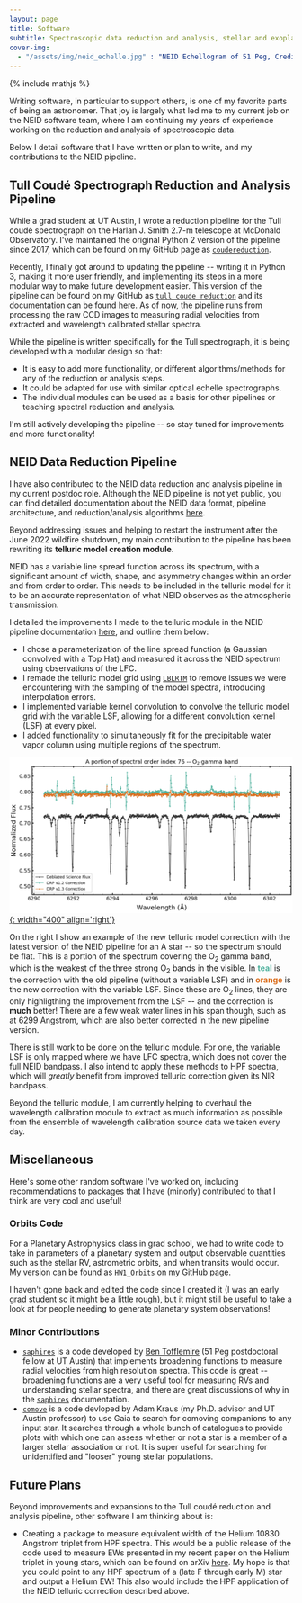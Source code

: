 ```yaml
---
layout: page
title: Software
subtitle: Spectroscopic data reduction and analysis, stellar and exoplanetary astronomy
cover-img:
  - "/assets/img/neid_echelle.jpg" : "NEID Echellogram of 51 Peg, Credit: The NEID Team"
---
```

{% include mathjs %}

Writing software, in particular to support others, is one of my favorite parts of being an astronomer. That joy is largely what led me to my current job on the NEID software team, where I am continuing my years of experience working on the reduction and analysis of spectroscopic data.

Below I detail software that I have written or plan to write, and my contributions to the NEID pipeline.

## Tull Coudé Spectrograph Reduction and Analysis Pipeline

While a grad student at UT Austin, I wrote a reduction pipeline for the Tull coudé spectrograph on the Harlan J. Smith 2.7-m telescope at McDonald Observatory. I've maintained the original Python 2 version of the pipeline since 2017, which can be found on my GitHub page as [```coudereduction```](https://github.com/dkrolikowski/coudereduction).

Recently, I finally got around to updating the pipeline -- writing it in Python 3, making it more user friendly, and implementing its steps in a more modular way to make future development easier. This version of the pipeline can be found on my GitHub as [```tull_coude_reduction```](https://github.com/dkrolikowski/tull_coude_reduction) and its documentation can be found [here](https://tull-coude-reduction.readthedocs.io/en/latest/). As of now, the pipeline runs from processing the raw CCD images to measuring radial velocities from extracted and wavelength calibrated stellar spectra.

While the pipeline is written specifically for the Tull spectrograph, it is being developed with a modular design so that:
  + It is easy to add more functionality, or different algorithms/methods for any of the reduction or analysis steps.
  + It could be adapted for use with similar optical echelle spectrographs.
  + The individual modules can be used as a basis for other pipelines or teaching spectral reduction and analysis.
 
I'm still actively developing the pipeline -- so stay tuned for improvements and more functionality!

## NEID Data Reduction Pipeline

I have also contributed to the NEID data reduction and analysis pipeline in my current postdoc role. Although the NEID pipeline is not yet public, you can find detailed documentation about the NEID data format, pipeline architecture, and reduction/analysis algorithms [here](https://neid.ipac.caltech.edu/docs/NEID-DRP/).

Beyond addressing issues and helping to restart the instrument after the June 2022 wildfire shutdown, my main contribution to the pipeline has been rewriting its **telluric model creation module**.

NEID has a variable line spread function across its spectrum, with a significant amount of width, shape, and asymmetry changes within an order and from order to order. This needs to be included in the telluric model for it to be an accurate representation of what NEID observes as the atmospheric transmission. 

I detailed the improvements I made to the telluric module in the NEID pipeline documentation [here](https://neid.ipac.caltech.edu/docs/NEID-DRP/algorithms.html#telluric-model), and outline them below:
  + I chose a parameterization of the line spread function (a Gaussian convolved with a Top Hat) and measured it across the NEID spectrum using observations of the LFC. 
  + I remade the telluric model grid using [```LBLRTM```](https://github.com/AER-RC/LBLRTM) to remove issues we were encountering with the sampling of the model spectra, introducing interpolation errors.
  + I implemented variable kernel convolution to convolve the telluric model grid with the variable LSF, allowing for a different convolution kernel (LSF) at every pixel.
  + I added functionality to simultaneously fit for the precipitable water vapor column using multiple regions of the spectrum.

[![O2 Gamma Band](/assets/img/o2_gamma_band.png){: width="400" align='right'}](/assets/img/o2_gamma_band.png)

On the right I show an example of the new telluric model correction with the latest version of the NEID pipeline for an A star -- so the spectrum should be flat. This is a portion of the spectrum covering the O<sub>2</sub> gamma band, which is the weakest of the three strong O<sub>2</sub> bands in the visible. In <span style="color:#50b29e; font-weight: bold;">teal</span> is the correction with the old pipeline (without a variable LSF) and in <span style="color:#db6d1b; font-weight: bold">orange</span> is the new correction with the variable LSF. Since these are O<sub>2</sub> lines, they are only highligthing the improvement from the LSF -- and the correction is **much** better! There are a few weak water lines in his span though, such as at 6299 Angstrom, which are also better corrected in the new pipeline version.

There is still work to be done on the telluric module. For one, the variable LSF is only mapped where we have LFC spectra, which does not cover the full NEID bandpass. I also intend to apply these methods to HPF spectra, which will *greatly* benefit from improved telluric correction given its NIR bandpass. 

Beyond the telluric module, I am currently helping to overhaul the wavelength calibration module to extract as much information as possible from the ensemble of wavelength calibration source data we taken every day.

## Miscellaneous

Here's some other random software I've worked on, including recommendations to packages that I have (minorly) contributed to that I think are very cool and useful!

### Orbits Code

For a Planetary Astrophysics class in grad school, we had to write code to take in parameters of a planetary system and output observable quantities such as the stellar RV, astrometric orbits, and when transits would occur. My version can be found as [```HW1_Orbits```](https://github.com/dkrolikowski/HW1_Orbits) on my GitHub page. 

I haven't gone back and edited the code since I created it (I was an early grad student so it might be a little rough), but it might still be useful to take a look at for people needing to generate planetary system observations!

### Minor Contributions

+ [```saphires```](https://github.com/tofflemire/saphires) is a code developed by [Ben Tofflemire](https://tofflemire.github.io/index.html) (51 Peg postdoctoral fellow at UT Austin) that implements broadening functions to measure radial velocities from high resolution spectra. This code is great -- broadening functions are a very useful tool for measuring RVs and understanding stellar spectra, and there are great discussions of why in the [```saphires```](https://github.com/tofflemire/saphires) documentation.
+ [```comove```](https://github.com/adamkraus/Comove) is a code devloped by Adam Kraus (my Ph.D. advisor and UT Austin professor) to use Gaia to search for comoving companions to any input star. It searches through a whole bunch of catalogues to provide plots with which one can assess whether or not a star is a member of a larger stellar association or not. It is super useful for searching for unidentified and "looser" young stellar populations.

## Future Plans

Beyond improvements and expansions to the Tull coudé reduction and analysis pipeline, other software I am thinking about is:

+ Creating a package to measure equivalent width of the Helium 10830 Angstrom triplet from HPF spectra. This would be a public release of the code used to measure EWs presented in my recent paper on the Helium triplet in young stars, which can be found on arXiv [here](https://arxiv.org/abs/2311.04971). My hope is that you could point to any HPF spectrum of a (late F through early M) star and output a Helium EW! This also would include the HPF application of the NEID telluric correction described above.

